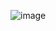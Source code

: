 ![image](https://user-images.githubusercontent.com/33375292/141361692-03a9b544-95a6-4680-9bb1-af42d0686d24.png)
